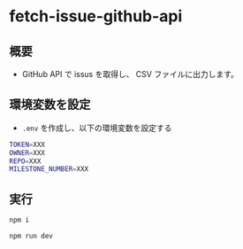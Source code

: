 # fetch-issue-github-api

## 概要

- GitHub API で issus を取得し、 CSV ファイルに出力します。

## 環境変数を設定

- `.env` を作成し、以下の環境変数を設定する

```bash
TOKEN=XXX
OWNER=XXX
REPO=XXX
MILESTONE_NUMBER=XXX
```

## 実行

```sh
npm i
```

```sh
npm run dev
```
